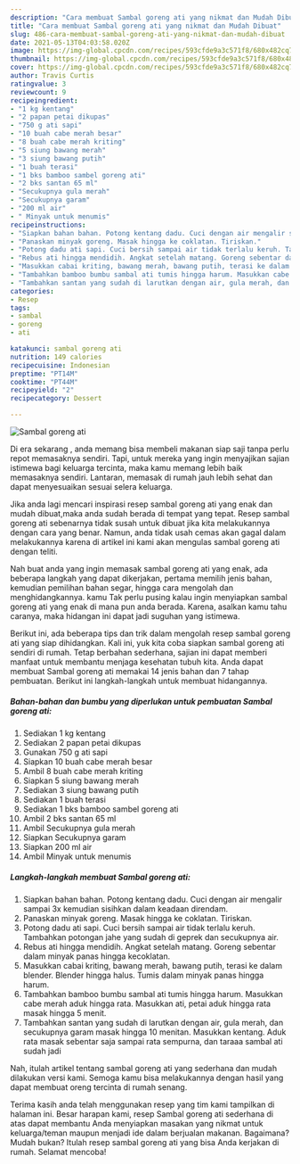 ```yaml
---
description: "Cara membuat Sambal goreng ati yang nikmat dan Mudah Dibuat"
title: "Cara membuat Sambal goreng ati yang nikmat dan Mudah Dibuat"
slug: 486-cara-membuat-sambal-goreng-ati-yang-nikmat-dan-mudah-dibuat
date: 2021-05-13T04:03:58.020Z
image: https://img-global.cpcdn.com/recipes/593cfde9a3c571f8/680x482cq70/sambal-goreng-ati-foto-resep-utama.jpg
thumbnail: https://img-global.cpcdn.com/recipes/593cfde9a3c571f8/680x482cq70/sambal-goreng-ati-foto-resep-utama.jpg
cover: https://img-global.cpcdn.com/recipes/593cfde9a3c571f8/680x482cq70/sambal-goreng-ati-foto-resep-utama.jpg
author: Travis Curtis
ratingvalue: 3
reviewcount: 9
recipeingredient:
- "1 kg kentang"
- "2 papan petai dikupas"
- "750 g ati sapi"
- "10 buah cabe merah besar"
- "8 buah cabe merah kriting"
- "5 siung bawang merah"
- "3 siung bawang putih"
- "1 buah terasi"
- "1 bks bamboo sambel goreng ati"
- "2 bks santan 65 ml"
- "Secukupnya gula merah"
- "Secukupnya garam"
- "200 ml air"
- " Minyak untuk menumis"
recipeinstructions:
- "Siapkan bahan bahan. Potong kentang dadu. Cuci dengan air mengalir sampai 3x kemudian sisihkan dalam keadaan direndam."
- "Panaskan minyak goreng. Masak hingga ke coklatan. Tiriskan."
- "Potong dadu ati sapi. Cuci bersih sampai air tidak terlalu keruh. Tambahkan potongan jahe yang sudah di geprek dan secukupnya air."
- "Rebus ati hingga mendidih. Angkat setelah matang. Goreng sebentar dalam minyak panas hingga kecoklatan."
- "Masukkan cabai kriting, bawang merah, bawang putih, terasi ke dalam blender. Blender hingga halus. Tumis dalam minyak panas hingga harum."
- "Tambahkan bamboo bumbu sambal ati tumis hingga harum. Masukkan cabe merah aduk hingga rata. Masukkan ati, petai aduk hingga rata masak hingga 5 menit."
- "Tambahkan santan yang sudah di larutkan dengan air, gula merah, dan secukupnya garam masak hingga 10 menitan. Masukkan kentang. Aduk rata masak sebentar saja sampai rata sempurna, dan taraaa sambal ati sudah jadi"
categories:
- Resep
tags:
- sambal
- goreng
- ati

katakunci: sambal goreng ati 
nutrition: 149 calories
recipecuisine: Indonesian
preptime: "PT14M"
cooktime: "PT44M"
recipeyield: "2"
recipecategory: Dessert

---
```



![Sambal goreng ati](https://img-global.cpcdn.com/recipes/593cfde9a3c571f8/680x482cq70/sambal-goreng-ati-foto-resep-utama.jpg)

Di era  sekarang , anda memang bisa membeli makanan siap saji tanpa perlu repot memasaknya sendiri. Tapi, untuk mereka yang ingin menyajikan sajian istimewa bagi keluarga tercinta, maka kamu memang lebih baik memasaknya sendiri. Lantaran, memasak di rumah jauh lebih sehat dan dapat menyesuaikan sesuai selera keluarga.

Jika anda lagi mencari inspirasi resep sambal goreng ati yang enak dan mudah dibuat,maka anda sudah berada di tempat yang tepat. Resep sambal goreng ati  sebenarnya tidak susah untuk dibuat jika kita melakukannya dengan cara yang benar. Namun, anda tidak usah cemas akan gagal dalam melakukannya 
karena di artikel ini kami akan mengulas sambal goreng ati dengan teliti.  



Nah buat anda yang ingin memasak sambal goreng ati yang enak, ada beberapa langkah yang dapat dikerjakan, pertama memilih jenis bahan, kemudian pemilihan bahan segar, hingga cara mengolah dan menghidangkannya. kamu Tak perlu pusing kalau ingin menyiapkan sambal goreng ati yang enak di mana pun anda berada. Karena, asalkan kamu  tahu caranya, maka hidangan ini dapat jadi suguhan yang istimewa.

Berikut ini, ada beberapa tips dan trik dalam mengolah resep sambal goreng ati yang siap dihidangkan. Kali ini, yuk kita coba siapkan sambal goreng ati sendiri di rumah. Tetap berbahan sederhana, sajian ini dapat memberi manfaat untuk membantu menjaga kesehatan tubuh kita. Anda dapat membuat Sambal goreng ati memakai 14 jenis bahan dan 7 tahap pembuatan. Berikut ini langkah-langkah untuk membuat hidangannya.

<!--inarticleads1-->

##### Bahan-bahan dan bumbu yang diperlukan untuk pembuatan Sambal goreng ati:

1. Sediakan 1 kg kentang
1. Sediakan 2 papan petai dikupas
1. Gunakan 750 g ati sapi
1. Siapkan 10 buah cabe merah besar
1. Ambil 8 buah cabe merah kriting
1. Siapkan 5 siung bawang merah
1. Sediakan 3 siung bawang putih
1. Sediakan 1 buah terasi
1. Sediakan 1 bks bamboo sambel goreng ati
1. Ambil 2 bks santan 65 ml
1. Ambil Secukupnya gula merah
1. Siapkan Secukupnya garam
1. Siapkan 200 ml air
1. Ambil  Minyak untuk menumis




<!--inarticleads2-->

##### Langkah-langkah membuat Sambal goreng ati:

1. Siapkan bahan bahan. Potong kentang dadu. Cuci dengan air mengalir sampai 3x kemudian sisihkan dalam keadaan direndam.
1. Panaskan minyak goreng. Masak hingga ke coklatan. Tiriskan.
1. Potong dadu ati sapi. Cuci bersih sampai air tidak terlalu keruh. Tambahkan potongan jahe yang sudah di geprek dan secukupnya air.
1. Rebus ati hingga mendidih. Angkat setelah matang. Goreng sebentar dalam minyak panas hingga kecoklatan.
1. Masukkan cabai kriting, bawang merah, bawang putih, terasi ke dalam blender. Blender hingga halus. Tumis dalam minyak panas hingga harum.
1. Tambahkan bamboo bumbu sambal ati tumis hingga harum. Masukkan cabe merah aduk hingga rata. Masukkan ati, petai aduk hingga rata masak hingga 5 menit.
1. Tambahkan santan yang sudah di larutkan dengan air, gula merah, dan secukupnya garam masak hingga 10 menitan. Masukkan kentang. Aduk rata masak sebentar saja sampai rata sempurna, dan taraaa sambal ati sudah jadi




Nah, itulah artikel tentang  sambal goreng ati  yang sederhana dan mudah dilakukan versi kami. Semoga kamu bisa melakukannya dengan hasil yang dapat membuat oreng tercinta di rumah senang. 

Terima kasih anda telah menggunakan resep yang tim kami tampilkan di halaman ini. Besar harapan kami, resep  Sambal goreng ati sederhana di atas dapat membantu Anda menyiapkan masakan yang nikmat untuk keluarga/teman maupun menjadi ide dalam berjualan makanan. Bagaimana? Mudah bukan? Itulah resep sambal goreng ati yang bisa Anda kerjakan di rumah. Selamat mencoba!

